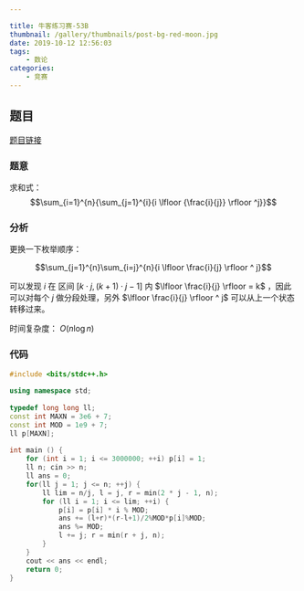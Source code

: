 ```yaml
---

title: 牛客练习赛-53B
thumbnail: /gallery/thumbnails/post-bg-red-moon.jpg
date: 2019-10-12 12:56:03
tags: 
    - 数论
categories: 
    - 竞赛
---
```


## 题目

[题目链接](https://ac.nowcoder.com/acm/contest/1114#question)

<!--more-->

### 题意

求和式： $$\sum_{i=1}^{n}{\sum_{j=1}^{i}{i \lfloor {\frac{i}{j}} \rfloor ^j}}$$

### 分析

更换一下枚举顺序：

$$\sum_{j=1}^{n}\sum_{i=j}^{n}{i \lfloor \frac{i}{j} \rfloor ^ j}$$

可以发现 $i$ 在 区间 $[k\cdot j, (k+1)\cdot j-1]$ 内 $\lfloor \frac{i}{j} \rfloor = k$ ，因此可以对每个 $j$ 做分段处理，另外 $\lfloor \frac{i}{j} \rfloor ^ j$ 可以从上一个状态转移过来。

时间复杂度： $O(n \log n)$

### 代码

~~~cpp
#include <bits/stdc++.h>
  
using namespace std;
  
typedef long long ll;
const int MAXN = 3e6 + 7;
const int MOD = 1e9 + 7;
ll p[MAXN];
  
int main () {
    for (int i = 1; i <= 3000000; ++i) p[i] = 1;
    ll n; cin >> n;
    ll ans = 0;
    for(ll j = 1; j <= n; ++j) {
        ll lim = n/j, l = j, r = min(2 * j - 1, n);
        for (ll i = 1; i <= lim; ++i) {
            p[i] = p[i] * i % MOD;
            ans += (l+r)*(r-l+1)/2%MOD*p[i]%MOD;
            ans %= MOD;
            l += j; r = min(r + j, n);
        }
    }
    cout << ans << endl;
    return 0;
}
~~~

